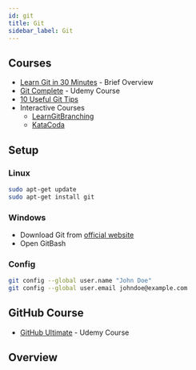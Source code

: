 ```yaml
---
id: git
title: Git
sidebar_label: Git
---
```


## Courses

- [Learn Git in 30 Minutes](https://tutorialzine.com/2016/06/learn-git-in-30-minutes) - Brief Overview
- [Git Complete](https://www.udemy.com/course/git-complete/) - Udemy Course
- [10 Useful Git Tips](https://tutorialzine.com/2017/11/10-useful-git-tips)
- Interactive Courses
  - [LearnGitBranching](https://learngitbranching.js.org/)
  - [KataCoda](https://www.katacoda.com/courses/git)

## Setup

### Linux

```bash
sudo apt-get update
sudo apt-get install git
```

### Windows

- Download Git from [official website](https://git-scm.com/downloads)
- Open GitBash

### Config

```bash
git config --global user.name "John Doe"
git config --global user.email johndoe@example.com
```

## GitHub Course

- [GitHub Ultimate](https://www.udemy.com/course/github-ultimate/) - Udemy Course

## Overview
